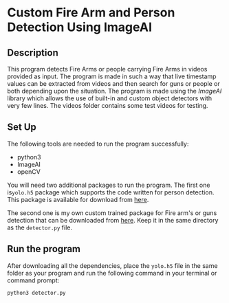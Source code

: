 # Custom Fire Arm and Person Detection Using ImageAI

## Description
This program detects Fire Arms or people carrying Fire Arms in videos provided as input. The program is made in such a way that live timestamp values can be extracted from videos and then search for guns or people or both depending upon the situation. The program is made using the _ImageAI_ library which allows the use of built-in and custom object detectors with very few lines. The videos folder contains some test videos for testing.

## Set Up
The following tools are needed to run the program successfully:

- python3
- ImageAI
- openCV


You will need two additional packages to run the program. The first one is`yolo.h5` package which supports the code written for person detection. This package is available for download from [here](https://github.com/OlafenwaMoses/ImageAI/releases/download/1.0/yolo.h5). 

The second one is my own custom trained package for Fire arm's or guns detection that can be downloaded from [here](https://drive.google.com/drive/folders/1jI6bMrIxsNYqv1nG9vCc7A8GEP2dxsUo?usp=sharing). Keep it in the same directory as the `detector.py` file.

## Run the program

After downloading all the dependencies, place the `yolo.h5` file in the same folder as your program and run the following command in your terminal or command prompt:

```bash
python3 detector.py
```